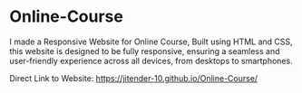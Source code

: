 # Online-Course
I made a Responsive Website for Online Course, Built using HTML and CSS, this website is designed to be fully responsive, ensuring a seamless and user-friendly experience across all devices, from desktops to smartphones.

Direct Link to Website: https://jitender-10.github.io/Online-Course/

